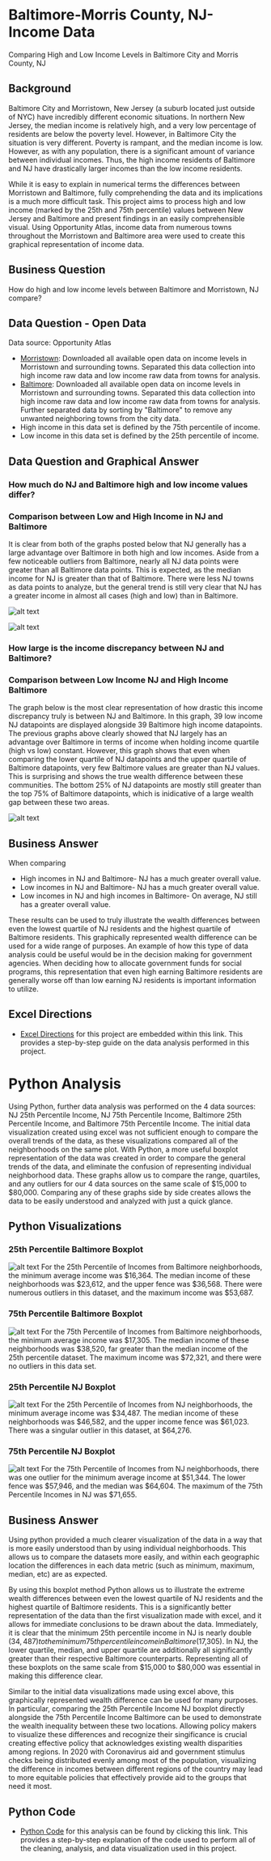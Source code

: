 # Baltimore-Morris County, NJ- Income Data
Comparing High and Low Income Levels in Baltimore City and Morris County, NJ

## Background
Baltimore City and Morristown, New Jersey (a suburb located just outside of NYC) have incredibly different economic situations.  In northern New Jersey, the median income is relatively high, and a very low percentage of residents are below the poverty level.  However, in Baltimore City the situation is very different.  Poverty is rampant, and the median income is low.  However, as with any population, there is a significant amount of variance between individual incomes.  Thus, the high income residents of Baltimore and NJ have drastically larger incomes than the low income residents.

While it is easy to explain in numerical terms the differences between Morristown and Baltimore, fully comprehending the data and its implications is a much more difficult task.  This project aims to process high and low income (marked by the 25th and 75th percentile) values between New Jersey and Baltimore and present findings in an easily comprehensible visual.  Using Opportunity Atlas, income data from numerous towns throughout the Morristown and Baltimore area were used to create this graphical representation of income data.

## Business Question 
How do high and low income levels between Baltimore and Morristown, NJ compare?

## Data Question - Open Data
Data source: Opportunity Atlas

- [Morristown](https://github.com/AdamShmanske/Baltimore-Morris-County-NJ-Income-Data/blob/master/Income%20Comparison%20Baltimore%20Data.xls): Downloaded all available open data on income levels in Morristown and surrounding towns.  Separated this data collection into high income raw data and low income raw data from towns for analysis.
- [Baltimore](https://github.com/AdamShmanske/Baltimore-Morris-County-NJ-Income-Data/blob/master/Income%20Comparison%20Baltimore%20Data.xls): Downloaded all available open data on income levels in Morristown and surrounding towns.  Separated this data collection into high income raw data and low income raw data from towns for analysis.  Further separated data by sorting by "Baltimore" to remove any unwanted neighboring towns from the city data.
- High income in this data set is defined by the 75th percentile of income.
- Low income in this data set is defined by the 25th percentile of income.

## Data Question and Graphical Answer

### How much do NJ and Baltimore high and low income values differ?

### Comparison between Low and High Income in NJ and Baltimore
It is clear from both of the graphs posted below that NJ generally has a large advantage over Baltimore in both high and low incomes.  Aside from a few noticeable outliers from Baltimore, nearly all NJ data points were greater than all Baltimore data points.  This is expected, as the median income for NJ is greater than that of Baltimore.  There were less NJ towns as data points to analyze, but the general trend is still very clear that NJ has a greater income in almost all cases (high and low) than in Baltimore.

![alt text](https://github.com/AdamShmanske/Baltimore-Morris-County-NJ-Income-Data/blob/master/Low%20Income%20Comparison.png)

![alt text](https://github.com/AdamShmanske/Baltimore-Morris-County-NJ-Income-Data/blob/master/High%20Income%20Comparison.png)

### How large is the income discrepancy between NJ and Baltimore?

### Comparison between Low Income NJ and High Income Baltimore
The graph below is the most clear representation of how drastic this income discrepancy truly is between NJ and Baltimore.  In this graph, 39 low income NJ datapoints are displayed alongside 39 Baltimore high income datapoints.  The previous graphs above clearly showed that NJ largely has an advantage over Baltimore in terms of income when holding income quartile (high vs low) constant.  However, this graph shows that even when comparing the lower quartile of NJ datapoints and the upper quartile of Baltimore datapoints, very few Baltimore values are greater than NJ values.  This is surprising and shows the true wealth difference between these communities.  The bottom 25% of NJ datapoints are mostly still greater than the top 75% of Baltimore datapoints, which is inidicative of a large wealth gap between these two areas.

![alt text](https://github.com/AdamShmanske/Baltimore-Morris-County-NJ-Income-Data/blob/master/Low%20NJ%20High%20Baltimore%20Graph.png)

## Business Answer
When comparing
- High incomes in NJ and Baltimore- NJ has a much greater overall value.
- Low incomes in NJ and Baltimore- NJ has a much greater overall value.
- Low incomes in NJ and high incomes in Baltimore- On average, NJ still has a greater overall value.

These results can be used to truly illustrate the wealth differences between even the lowest quartile of NJ residents and the highest quartile of Baltimore residents.  This graphically represented wealth difference can be used for a wide range of purposes.  An example of how this type of data analysis could be useful would be in the decision making for government agencies. When deciding how to allocate government funds for social programs, this representation that even high earning Baltimore residents are generally worse off than low earning NJ residents is important information to utilize.

## Excel Directions
- [Excel Directions](https://github.com/AdamShmanske/Baltimore-Morris-County-NJ-Income-Data/blob/master/Income%20Comparison%20Baltimore%20Data%20Excel%20Instructions.xls) for this project are embedded within this link.  This provides a step-by-step guide on the data analysis performed in this project.

# Python Analysis
Using Python, further data analysis was performed on the 4 data sources: NJ 25th Percentile Income, NJ 75th Percentile Income, Baltimore 25th Percentile Income, and Baltimore 75th Percentile Income. The initial data visualization created using excel was not sufficient enough to compare the overall trends of the data, as these visualizations compared all of the neighborhoods on the same plot.  With Python, a more useful boxplot representation of the data was created in order to compare the general trends of the data, and eliminate the confusion of representing individual neighborhood data.  These graphs allow us to compare the range, quartiles, and any outliers for our 4 data sources on the same scale of $15,000 to $80,000.  Comparing any of these graphs side by side creates allows the data to be easily understood and analyzed with just a quick glance.

## Python Visualizations
### 25th Percentile Baltimore Boxplot
![alt text](https://github.com/AdamShmanske/Baltimore-Morris-County-NJ-Income-Data/blob/master/25th%20Percentile%20Incomes%20Baltimore.png)
For the 25th Percentile of Incomes from Baltimore neighborhoods, the minimum average income was $16,364.  The median income of these neighborhoods was $23,612, and the upper fence was $36,568.  There were numerous outliers in this dataset, and the maximum income was $53,687.
### 75th Percentile Baltimore Boxplot
![alt text](https://github.com/AdamShmanske/Baltimore-Morris-County-NJ-Income-Data/blob/master/75th%20Percentile%20Incomes%20Baltimore.png)
For the 75th Percentile of Incomes from Baltimore neighborhoods, the minimum average income was $17,305.  The median income of these neighborhoods was $38,520, far greater than the median income of the 25th percentile dataset.  The maximum income was $72,321, and there were no outliers in this data set.
### 25th Percentile NJ Boxplot
![alt text](https://github.com/AdamShmanske/Baltimore-Morris-County-NJ-Income-Data/blob/master/25th%20Percentile%20Incomes%20NJ.png)
For the 25th Percentile of Incomes from NJ neighborhoods, the minimum average income was $34,487.  The median income of these neighborhoods was $46,582, and the upper income fence was $61,023.  There was a singular outlier in this dataset, at $64,276.

### 75th Percentile NJ Boxplot
![alt text](https://github.com/AdamShmanske/Baltimore-Morris-County-NJ-Income-Data/blob/master/75th%20Percentile%20Incomes%20NJ.png)
For the 75th Percentile of Incomes from NJ neighborhoods, there was one outlier for the minimum average income at $51,344.  The lower fence was $57,946, and the median was $64,604.  The maximum of the 75th Percentile Incomes in NJ was $71,655.

## Business Answer
Using python provided a much clearer visualization of the data in a way that is more easily understood than by using individual neighborhoods.  This allows us to compare the datasets more easily, and within each geographic location the differences in each data metric (such as minimum, maximum, median, etc) are as expected.

By using this boxplot method Python allows us to illustrate the extreme wealth differences between even the lowest quartile of NJ residents and the highest quartile of Baltimore residents.  This is a significantly better representation of the data than the first visualization made with excel, and it allows for immediate conclusions to be drawn about the data.  Immediately, it is clear that the minimum 25th percentile income in NJ is nearly double ($34,487) to the minimum 75th percentile income in Baltimore ($17,305).  In NJ, the lower quartile, median, and upper quartile are additionally all significantly greater than their respective Baltimore counterparts.  Representing all of these boxplots on the same scale from $15,000 to $80,000 was essential in making this difference clear.

Similar to the initial data visualizations made using excel above, this graphically represented wealth difference can be used for many purposes.  In particular, comparing the 25th Percentile Income NJ boxplot directly alongside the 75th Percentile Income Baltimore can be used to demonstrate the wealth inequality between these two locations.  Allowing policy makers to visualize these differences and recognize their singificance is crucial creating effective policy that acknowledges existing wealth disparities among regions.  In 2020 with Coronavirus aid and government stimulus checks being distributed evenly among most of the population, visualizing the difference in incomes between different regions of the country may lead to more equitable policies that effectively provide aid to the groups that need it most.  

## Python Code
- [Python Code](https://colab.research.google.com/drive/1q80X9F_oEEU3yGl-m4_r0sfL9el27bai#scrollTo=AIX_zpL8U8Zw) for this analysis can be found by clicking this link. This provides a step-by-step explanation of the code used to perform all of the cleaning, analysis, and data visualization used in this project.
